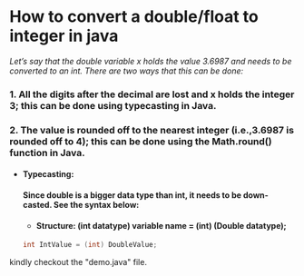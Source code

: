 # How to convert a double/float to integer in java

_Let’s say that the double variable x holds the value 3.6987 and needs to be converted to an int. There are two ways that this can be done:_

### 1. All the digits after the decimal are lost and x holds the integer 3; this can be done using typecasting in Java.

### 2. The value is rounded off to the nearest integer (i.e.,3.6987 is rounded off to 4); this can be done using the Math.round() function in Java.​


* #### Typecasting:
   #### Since double is a bigger data type than int, it needs to be down-casted. See the syntax below:

   - #### Structure: (int datatype) variable name = (int) (Double datatype);

   ```Java
   int IntValue = (int) DoubleValue;
   ```

kindly checkout the "demo.java" file.
